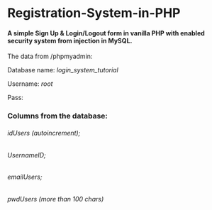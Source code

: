 # Registration-System-in-PHP
#### A simple Sign Up &amp; Login/Logout form in vanilla PHP with enabled security system from injection in MySQL.

The data from /phpmyadmin:

Database name: *login_system_tutorial*

Username: *root*

Pass: 



### Columns from the database:


###### idUsers (autoincrement);

###### UsernameID;

###### emailUsers;

###### pwdUsers (more than 100 chars)
